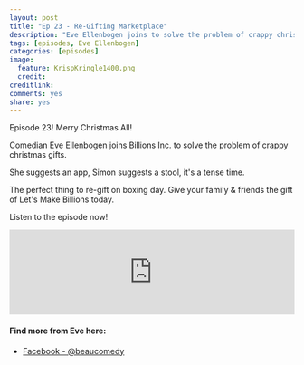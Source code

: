 ```yaml
---
layout: post
title: "Ep 23 - Re-Gifting Marketplace"
description: "Eve Ellenbogen joins to solve the problem of crappy christmas presents"
tags: [episodes, Eve Ellenbogen]
categories: [episodes]
image:
  feature: KrispKringle1400.png
  credit: 
creditlink:
comments: yes
share: yes
---
```


Episode 23! Merry Christmas All!

Comedian Eve Ellenbogen joins Billions Inc. to solve the problem of crappy christmas gifts.

She suggests an app, Simon suggests a stool, it's a tense time.

The perfect thing to re-gift on boxing day. Give your family & friends the gift of Let's Make Billions today.

Listen to the episode now!

<iframe src="https://www.omnycontent.com/w/player/?orgId=f74cc2ac-5cea-4914-99d8-a67c008ca26e&programId=df7f3c35-9d13-4dc2-baa6-a67c008d8993&clipId=6f78bb77-1455-407b-a109-a6e00010cd3c" width="100%" height="150px" frameborder="0"></iframe>

#### Find more from Eve here:

+ [Facebook - @beaucomedy](https://www.facebook.com/beaucomedy/)
